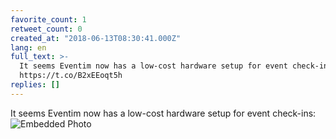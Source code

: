 ```yaml
---
favorite_count: 1
retweet_count: 0
created_at: "2018-06-13T08:30:41.000Z"
lang: en
full_text: >-
  It seems Eventim now has a low-cost hardware setup for event check-ins:
  https://t.co/B2xEEoqt5h
replies: []
---
```


It seems Eventim now has a low-cost hardware setup for event check-ins:
![Embedded Photo](https://twitter-media-coderbyheart.s3.eu-north-1.amazonaws.com/1006816113466970112-Dfjt6UrWkAI7kIE.jpg)
